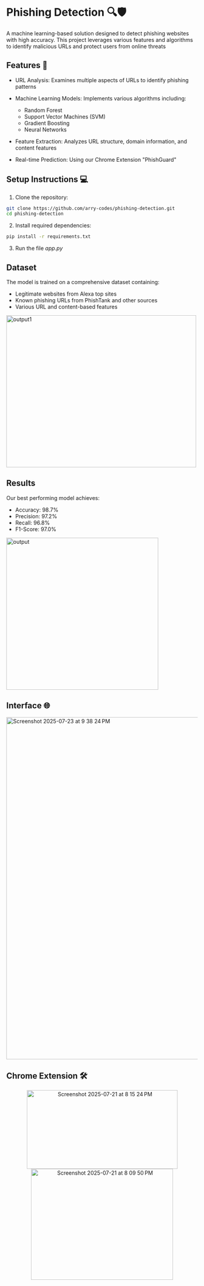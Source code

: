 
# Phishing Detection 🔍🛡️

A machine learning-based solution designed to detect phishing websites with high accuracy. This project leverages various features and algorithms to identify malicious URLs and protect users from online threats


## Features 🚀

* URL Analysis: Examines multiple aspects of URLs to identify phishing patterns

* Machine Learning Models: Implements various algorithms including:

    - Random Forest
    - Support Vector Machines (SVM)
    - Gradient Boosting
    - Neural Networks

* Feature Extraction: Analyzes URL structure, domain information, and content features

* Real-time Prediction: Using our Chrome Extension "PhishGuard"



## Setup Instructions 💻

1. Clone the repository:

```bash
git clone https://github.com/arry-codes/phishing-detection.git
cd phishing-detection
```

2. Install required dependencies:

```bash
pip install -r requirements.txt
```

3. Run the file *app.py*


## Dataset

The model is trained on a comprehensive dataset containing:

* Legitimate websites from Alexa top sites
* Known phishing URLs from PhishTank and other sources
* Various URL and content-based features

<img width="500" height="400" alt="output1" src="https://github.com/user-attachments/assets/9efce8c0-3045-485a-893e-76ecd48e6360" />

## Results 

Our best performing model achieves:

* Accuracy: 98.7%
* Precision: 97.2%
* Recall: 96.8%
* F1-Score: 97.0%

<img width="400" height="400" alt="output" src="https://github.com/user-attachments/assets/e23839a0-0fe6-4649-89ba-0744e8bc52bb" />


## Interface 🌐
<img width="1440" height="900" alt="Screenshot 2025-07-23 at 9 38 24 PM" src="https://github.com/user-attachments/assets/7992aad0-f6c0-4ecf-b261-5a82d4d2ecc5" />

## Chrome Extension 🛠️
<div align="center">
<img width="397" height="207" alt="Screenshot 2025-07-21 at 8 15 24 PM" src="https://github.com/user-attachments/assets/bab1b0b9-0e51-40a3-b52d-2e7d587e7ad3" />
<img width="374" height="292" alt="Screenshot 2025-07-21 at 8 09 50 PM" src="https://github.com/user-attachments/assets/8767839c-0ad5-4391-990a-63c967d38648" />
</div>







